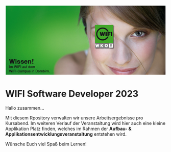 ![TestImage](/doc/images/wifi_campus.PNG)
<a id="item-home"></a>
# WIFI Software Developer 2023
Hallo zusammen...

Mit diesem Rpository verwalten wir unsere Arbeitsergebnisse pro Kursabend. Im weiteren Verlauf der Veranstaltung wird hier auch eine kleine Applikation Platz finden, welches im Rahmen der **Aufbau- & Applikationsentwicklungsveranstaltung** entstehen wird. 

Wünsche Euch viel Spaß beim Lernen!


